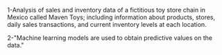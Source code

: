1-Analysis of sales and inventory data of a fictitious toy store chain in Mexico called Maven Toys; including information about products, stores, daily sales transactions, and current inventory levels at each location.

2-"Machine learning models are used to obtain predictive values on the data."
